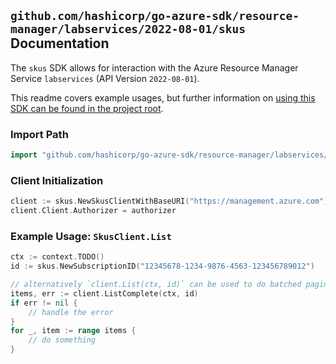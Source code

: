 
## `github.com/hashicorp/go-azure-sdk/resource-manager/labservices/2022-08-01/skus` Documentation

The `skus` SDK allows for interaction with the Azure Resource Manager Service `labservices` (API Version `2022-08-01`).

This readme covers example usages, but further information on [using this SDK can be found in the project root](https://github.com/hashicorp/go-azure-sdk/tree/main/docs).

### Import Path

```go
import "github.com/hashicorp/go-azure-sdk/resource-manager/labservices/2022-08-01/skus"
```


### Client Initialization

```go
client := skus.NewSkusClientWithBaseURI("https://management.azure.com")
client.Client.Authorizer = authorizer
```


### Example Usage: `SkusClient.List`

```go
ctx := context.TODO()
id := skus.NewSubscriptionID("12345678-1234-9876-4563-123456789012")

// alternatively `client.List(ctx, id)` can be used to do batched pagination
items, err := client.ListComplete(ctx, id)
if err != nil {
	// handle the error
}
for _, item := range items {
	// do something
}
```
